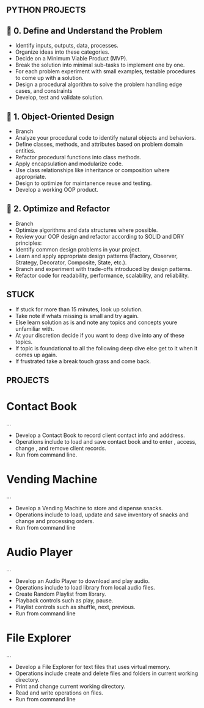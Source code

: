 ## PYTHON PROJECTS

## 🧠 **0. Define and Understand the Problem**
 
* Identify inputs, outputs, data, processes.
* Organize ideas into these categories.
* Decide on a Minimum Viable Product (MVP).
* Break the solution into minimal sub-tasks to implement one by one.
* For each problem experiment with small examples, testable procedures to come up with a solution.
* Design a procedural algorithm to solve the problem handling edge cases, and constraints
* Develop, test and validate solution.

## 🧱 **1. Object-Oriented Design**

* Branch 
* Analyze your procedural code to identify natural objects and behaviors.
* Define classes, methods, and attributes based on problem domain entities.
* Refactor procedural functions into class methods.
* Apply encapsulation and modularize code.
* Use class relationships like inheritance or composition where appropriate.
* Design to optimize for maintanence reuse and testing.
* Develop a working OOP product.

## 📐 **2. Optimize and Refactor**

* Branch
* Optimize algorithms and data structures where possible.
* Review your OOP design and refactor according to SOLID and DRY principles:
* Identify common design problems in your project.
* Learn and apply appropriate design patterns (Factory, Observer, Strategy, Decorator, Composite, State, etc.).
* Branch and experiment with trade-offs introduced by design patterns.
* Refactor code for readability, performance, scalability, and reliability.

## **STUCK**

* If stuck for more than 15 minutes, look up solution.
* Take note if whats missing is small and try again.
* Else learn solution as is and note any topics and concepts youre unfamiliar with.
* At your discretion decide if you want to deep dive into any of these topics.
* If topic is foundational to all the following deep dive else get to it when it comes up again.
* If frustrated take a break touch grass and come back.

## **PROJECTS**

# Contact Book
...
* Develop a Contact Book to record client contact info and adddress.
* Operations include to load and save contact book and to enter , access, change , and remove client records.
* Run from command line. 

# Vending Machine 
...
* Develop a Vending Machine to store and dispense snacks.
* Operations include to load, update and save inventory of snacks and change and processing orders. 
* Run from command line

# Audio Player 
...
* Develop an Audio Player to download and play audio.
* Operations include to load library from local audio files.
* Create Random Playlist from library.
* Playback controls such as play, pause.
* Playlist controls such as shuffle, next, previous.  
* Run from command line

# File Explorer 
...
* Develop a File Explorer for text files that uses virtual memory.
* Operations include create and delete files and folders in current working directory.
* Print and change current working directory.
* Read and write operations on files.
* Run from command line

